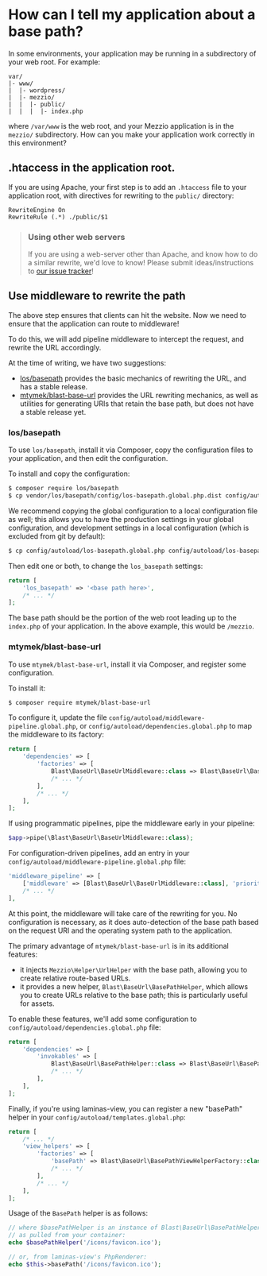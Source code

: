 # How can I tell my application about a base path?

In some environments, your application may be running in a subdirectory of your
web root. For example:

```
var/
|- www/
|  |- wordpress/
|  |- mezzio/
|  |  |- public/
|  |  |  |- index.php
```

where `/var/www` is the web root, and your Mezzio application is in the
`mezzio/` subdirectory. How can you make your application work correctly in
this environment?

## .htaccess in the application root.

If you are using Apache, your first step is to add an `.htaccess` file to your
application root, with directives for rewriting to the `public/` directory:

```ApacheConf
RewriteEngine On
RewriteRule (.*) ./public/$1
```

> ### Using other web servers
>
> If you are using a web-server other than Apache, and know how to do a similar
> rewrite, we'd love to know! Please submit ideas/instructions to
> [our issue tracker](https://github.com/mezzio/mezzio/issues)!

## Use middleware to rewrite the path

The above step ensures that clients can hit the website. Now we need to ensure
that the application can route to middleware!

To do this, we will add pipeline middleware to intercept the request, and
rewrite the URL accordingly.

At the time of writing, we have two suggestions:

- [los/basepath](https://github.com/Lansoweb/basepath) provides the basic
  mechanics of rewriting the URL, and has a stable release.
- [mtymek/blast-base-url](https://github.com/mtymek/blast-base-url) provides the
  URL rewriting mechanics, as well as utilities for generating URIs that retain
  the base path, but does not have a stable release yet.

### los/basepath

To use `los/basepath`, install it via Composer, copy the configuration files to
your application, and then edit the configuration.

To install and copy the configuration:

```bash
$ composer require los/basepath
$ cp vendor/los/basepath/config/los-basepath.global.php.dist config/autoload/los-basepath.global.php
```

We recommend copying the global configuration to a local configuration file as
well; this allows you to have the production settings in your global
configuration, and development settings in a local configuration (which is
excluded from git by default):

```bash
$ cp config/autoload/los-basepath.global.php config/autoload/los-basepath.local.php
```

Then edit one or both, to change the `los_basepath` settings:

```php
return [
    'los_basepath' => '<base path here>',
    /* ... */
];
```

The base path should be the portion of the web root leading up to the
`index.php` of your application. In the above example, this would be
`/mezzio`.

### mtymek/blast-base-url

To use `mtymek/blast-base-url`, install it via Composer, and register some
configuration.

To install it:

```bash
$ composer require mtymek/blast-base-url
```

To configure it, update the file `config/autoload/middleware-pipeline.global.php`,
or `config/autoload/dependencies.global.php` to map the middleware to its factory:

```php
return [
    'dependencies' => [
        'factories' => [
            Blast\BaseUrl\BaseUrlMiddleware::class => Blast\BaseUrl\BaseUrlMiddlewareFactory::class,
            /* ... */
        ],
        /* ... */
    ],
];
```

If using programmatic pipelines, pipe the middleware early in your pipeline:

```php
$app->pipe(\Blast\BaseUrl\BaseUrlMiddleware::class);
```

For configuration-driven pipelines, add an entry in your
`config/autoload/middleware-pipeline.global.php` file:

```php
'middleware_pipeline' => [
    ['middleware' => [Blast\BaseUrl\BaseUrlMiddleware::class], 'priority' => 1000],
    /* ... */
],
```

At this point, the middleware will take care of the rewriting for you. No
configuration is necessary, as it does auto-detection of the base path based on
the request URI and the operating system path to the application.

The primary advantage of `mtymek/blast-base-url` is in its additional features:

- it injects `Mezzio\Helper\UrlHelper` with the base path, allowing you 
  to create relative route-based URLs.
- it provides a new helper, `Blast\BaseUrl\BasePathHelper`, which allows you to
  create URLs relative to the base path; this is particularly useful for assets.

To enable these features, we'll add some configuration to
`config/autoload/dependencies.global.php` file:

```php
return [
    'dependencies' => [
        'invokables' => [
            Blast\BaseUrl\BasePathHelper::class => Blast\BaseUrl\BasePathHelper::class,            
            /* ... */
        ],
    ],
];
```

Finally, if you're using laminas-view, you can register a new "basePath" helper in
your `config/autoload/templates.global.php`:

```php
return [
    /* ... */
    'view_helpers' => [
        'factories' => [
            'basePath' => Blast\BaseUrl\BasePathViewHelperFactory::class,
            /* ... */
        ],
        /* ... */
    ],
];
```

Usage of the `BasePath` helper is as follows:

```php
// where $basePathHelper is an instance of Blast\BaseUrl\BasePathHelper
// as pulled from your container:
echo $basePathHelper('/icons/favicon.ico');

// or, from laminas-view's PhpRenderer:
echo $this->basePath('/icons/favicon.ico');
```
